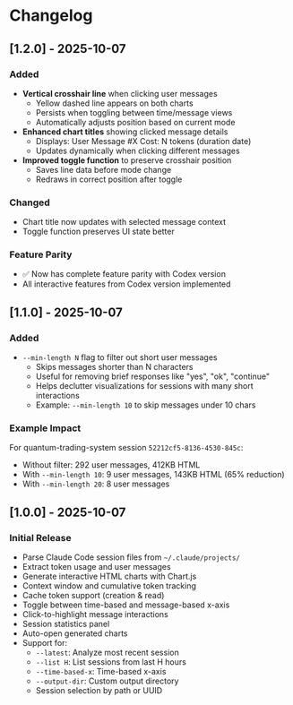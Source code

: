# Changelog

## [1.2.0] - 2025-10-07

### Added
- **Vertical crosshair line** when clicking user messages
  - Yellow dashed line appears on both charts
  - Persists when toggling between time/message views
  - Automatically adjusts position based on current mode
- **Enhanced chart titles** showing clicked message details
  - Displays: User Message #X Cost: N tokens (duration date)
  - Updates dynamically when clicking different messages
- **Improved toggle function** to preserve crosshair position
  - Saves line data before mode change
  - Redraws in correct position after toggle

### Changed
- Chart title now updates with selected message context
- Toggle function preserves UI state better

### Feature Parity
- ✅ Now has complete feature parity with Codex version
- All interactive features from Codex version implemented

## [1.1.0] - 2025-10-07

### Added
- `--min-length N` flag to filter out short user messages
  - Skips messages shorter than N characters
  - Useful for removing brief responses like "yes", "ok", "continue"
  - Helps declutter visualizations for sessions with many short interactions
  - Example: `--min-length 10` to skip messages under 10 chars

### Example Impact
For quantum-trading-system session `52212cf5-8136-4530-845c`:
- Without filter: 292 user messages, 412KB HTML
- With `--min-length 10`: 9 user messages, 143KB HTML (65% reduction)
- With `--min-length 20`: 8 user messages

## [1.0.0] - 2025-10-07

### Initial Release
- Parse Claude Code session files from `~/.claude/projects/`
- Extract token usage and user messages
- Generate interactive HTML charts with Chart.js
- Context window and cumulative token tracking
- Cache token support (creation & read)
- Toggle between time-based and message-based x-axis
- Click-to-highlight message interactions
- Session statistics panel
- Auto-open generated charts
- Support for:
  - `--latest`: Analyze most recent session
  - `--list H`: List sessions from last H hours
  - `--time-based-x`: Time-based x-axis
  - `--output-dir`: Custom output directory
  - Session selection by path or UUID

